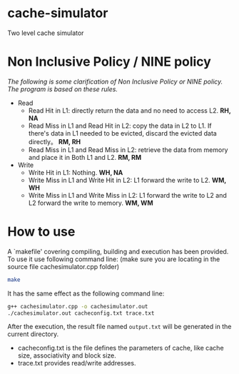 # cache-simulator
Two level cache simulator

# Non Inclusive Policy / NINE policy
*The following is some clarification of Non Inclusive Policy or NINE policy. The program is based on these rules.*
- Read
  - Read Hit in L1: directly return the data and no need to access L2.        **RH, NA**
  - Read Miss in L1 and Read Hit in L2: copy the data in L2 to L1. If there's data in L1 needed to be evicted, discard the evicted data directly。        **RM, RH**
  - Read Miss in L1 and Read Miss in L2: retrieve the data from memory and place it in Both L1 and L2.        **RM, RM**
- Write
  - Write Hit in L1: Nothing.        **WH, NA**
  - Write Miss in L1 and Write Hit in L2: L1 forward the write to L2.        **WM, WH**
  - Write Miss in L1 and Write Miss in L2: L1 forward the write to L2 and L2 forward the write to memory.        **WM, WM**

# How to use

A `makefile' covering compiling, building and execution has been provided. To use it use following command line: (make sure you are locating in the source file cachesimulator.cpp folder)
```bash
make
```

It has the same effect as the following command line:
```bash
g++ cachesimulator.cpp -o cachesimulator.out
./cachesimulator.out cacheconfig.txt trace.txt
```

After the execution, the result file named `output.txt` will be generated in the current directory.

- cacheconfig.txt is the file defines the parameters of cache, like cache size, associativity and block size.
- trace.txt provides read/write addresses.
